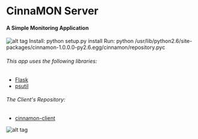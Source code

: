 # CinnaMON Server
#### A Simple Monitoring Application
![alt tag](https://raw.github.com/eladhayun/CinnaMON/master/resources/logos/github.png)
Install: python setup.py install
Run: python /usr/lib/python2.6/site-packages/cinnamon-1.0.0.0-py2.6.egg/cinnamon/repository.pyc

###### This app uses the following libraries:
* [Flask](http://flask.pocoo.org)
* [psutil](https://pypi.python.org/pypi/psutil)

###### The Client's Repository:
* [cinnamon-client](https://github.com/eladhayun/cinnamon-client)

![alt tag](https://raw.github.com/eladhayun/CinnaMON/master/resources/screenshots/screenshots.png)
